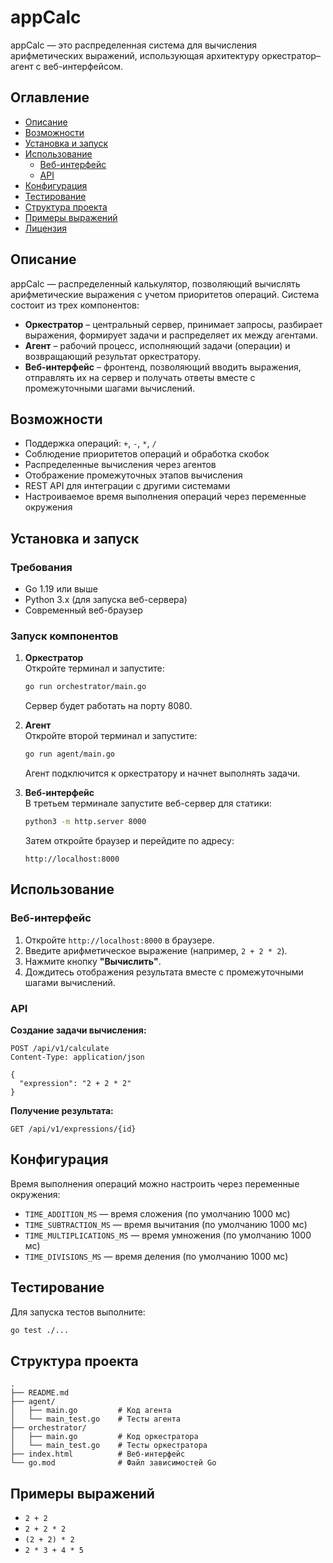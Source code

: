 # appCalc

appCalc — это распределенная система для вычисления арифметических выражений, использующая архитектуру оркестратор–агент с веб-интерфейсом. 

## Оглавление

- [Описание](#описание)
- [Возможности](#возможности)
- [Установка и запуск](#установка-и-запуск)
- [Использование](#использование)
  - [Веб-интерфейс](#веб-интерфейс)
  - [API](#api)
- [Конфигурация](#конфигурация)
- [Тестирование](#тестирование)
- [Структура проекта](#структура-проекта)
- [Примеры выражений](#примеры-выражений)
- [Лицензия](#лицензия)

## Описание

appCalc — распределенный калькулятор, позволяющий вычислять арифметические выражения с учетом приоритетов операций. Система состоит из трех компонентов:

- **Оркестратор** – центральный сервер, принимает запросы, разбирает выражения, формирует задачи и распределяет их между агентами.
- **Агент** – рабочий процесс, исполняющий задачи (операции) и возвращающий результат оркестратору.
- **Веб-интерфейс** – фронтенд, позволяющий вводить выражения, отправлять их на сервер и получать ответы вместе с промежуточными шагами вычислений.

## Возможности

- Поддержка операций: `+`, `-`, `*`, `/`
- Соблюдение приоритетов операций и обработка скобок
- Распределенные вычисления через агентов
- Отображение промежуточных этапов вычисления
- REST API для интеграции с другими системами
- Настроиваемое время выполнения операций через переменные окружения

## Установка и запуск

### Требования

- Go 1.19 или выше
- Python 3.x (для запуска веб-сервера)
- Современный веб-браузер

### Запуск компонентов

1. **Оркестратор**  
   Откройте терминал и запустите:
   ```bash
   go run orchestrator/main.go
   ```
   Сервер будет работать на порту 8080.

2. **Агент**  
   Откройте второй терминал и запустите:
   ```bash
   go run agent/main.go
   ```
   Агент подключится к оркестратору и начнет выполнять задачи.

3. **Веб-интерфейс**  
   В третьем терминале запустите веб-сервер для статики:
   ```bash
   python3 -m http.server 8000
   ```
   Затем откройте браузер и перейдите по адресу:
   ```
   http://localhost:8000
   ```

## Использование

### Веб-интерфейс

1. Откройте `http://localhost:8000` в браузере.
2. Введите арифметическое выражение (например, `2 + 2 * 2`).
3. Нажмите кнопку **"Вычислить"**.
4. Дождитесь отображения результата вместе с промежуточными шагами вычислений.

### API

**Создание задачи вычисления:**
```http
POST /api/v1/calculate
Content-Type: application/json

{
  "expression": "2 + 2 * 2"
}
```

**Получение результата:**
```http
GET /api/v1/expressions/{id}
```

## Конфигурация

Время выполнения операций можно настроить через переменные окружения:
- `TIME_ADDITION_MS` — время сложения (по умолчанию 1000 мс)
- `TIME_SUBTRACTION_MS` — время вычитания (по умолчанию 1000 мс)
- `TIME_MULTIPLICATIONS_MS` — время умножения (по умолчанию 1000 мс)
- `TIME_DIVISIONS_MS` — время деления (по умолчанию 1000 мс)

## Тестирование

Для запуска тестов выполните:
```bash
go test ./...
```

## Структура проекта

```
.
├── README.md
├── agent/
│   ├── main.go         # Код агента
│   └── main_test.go    # Тесты агента
├── orchestrator/
│   ├── main.go         # Код оркестратора
│   └── main_test.go    # Тесты оркестратора
├── index.html          # Веб-интерфейс
└── go.mod              # Файл зависимостей Go
```

## Примеры выражений

- `2 + 2`
- `2 + 2 * 2`
- `(2 + 2) * 2`
- `2 * 3 + 4 * 5`